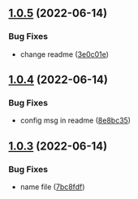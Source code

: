 ## [1.0.5](https://github.com/iksolution/origem-ppm-api/compare/v1.0.4...v1.0.5) (2022-06-14)


### Bug Fixes

* change readme ([3e0c01e](https://github.com/iksolution/origem-ppm-api/commit/3e0c01ed03f9d678a1d12d8afc01ceb60b4cc9af))

## [1.0.4](https://github.com/iksolution/origem-ppm-api/compare/v1.0.3...v1.0.4) (2022-06-14)


### Bug Fixes

* config msg in readme ([8e8bc35](https://github.com/iksolution/origem-ppm-api/commit/8e8bc3516138477413d856d8ab2f282dab417e56))

## [1.0.3](https://github.com/iksolution/origem-ppm-api/compare/v1.0.2...v1.0.3) (2022-06-14)


### Bug Fixes

* name file ([7bc8fdf](https://github.com/iksolution/origem-ppm-api/commit/7bc8fdf7f9f7e03e8c563de70ae03d0be512156f))
